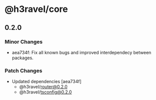 # @h3ravel/core

## 0.2.0

### Minor Changes

- aea734f: Fix all known bugs and improved interdependecy between packages.

### Patch Changes

- Updated dependencies [aea734f]
  - @h3ravel/router@0.2.0
  - @h3ravel/tsconfig@0.2.0
